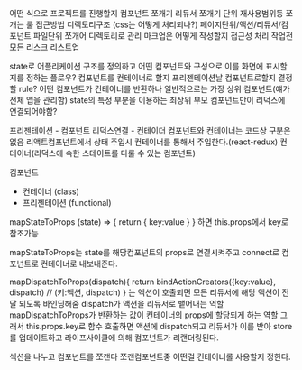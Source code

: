 어떤 식으로 프로젝트를 진행할지
컴포넌트 쪼개기
리듀서 쪼개기
단위 재사용범위등
쪼개는 룰 접근방법
디렉토리구조 (css는 어떻게 처리되나?)
페이지단위/액션/리듀서/컴포넌트 파일단위 쪼개어 디렉토리로 관리
마크업은 어떻게 작성할지
접근성 처리
작업전 모든 리스크 리스트업

state로 어플리케이션 구조를 정의하고
어떤 컴포넌트와 구성으로 이를 화면에 표시할지를 정하는 플로우?
컴포넌트를 컨테이너로 할지 프리젠테이션날 컴포넌트로할지 결정할 rule?
어떤 컴포넌트가 컨테이너를 반환하나
일반적으로는 가장 상위 컴포넌트(얘가 전체 앱을 관리함)
state의 특정 부분을 이용하는 최상위 부모 컴포넌트만이 리덕스에 연결되어야함?

프리젠테이션 - 컴포넌트
리덕스연결 - 컨테이더
컴포넌트와 컨테이너는 코드상 구분은 없음
리액트컴포넌트에서 상태 주입시 컨테이너를 통해서 주입한다.(react-redux)
컨테이너(리덕스에 속한 스테이트를 다룰 수 있는 컴포넌트)

컴포넌트    
- 컨테이너 (class)
- 프리젠테이션 (functional)

mapStateToProps (state) => {
    return { key:value }
}
하면 this.props에서 key로 참조가능

mapStateToProps는 state를 해당컴포넌트의 props로 연결시켜주고
connect로 컴포넌트로 컨테이너로 내보내준다.

mapDispatchToProps(dispatch){
    return bindActionCreators({key:value}, dispatch) // (키:액션, dispatch)
}
는 액션이 호출되면 모든 리듀서에 해당 액션이 전달 되도록 바인딩해줌
dispatch가 액션을 리듀서로 뱉어내는 역할
mapDispatchToProps가 반환하는 값이 컨테이너의 props에 할당되게 하는 역할
그래서 this.props.key로 함수 호출하면 액션에 dispatch되고 리듀서가 이를 받아 store를 업데이트하고 라이프사이클에 의해 컴포넌트가 리랜더링된다.

섹션을 나누고 컴포넌트를 쪼갠다
쪼갠컴포넌트중 어떤걸 컨테이너롤 사용할지 정한다.
